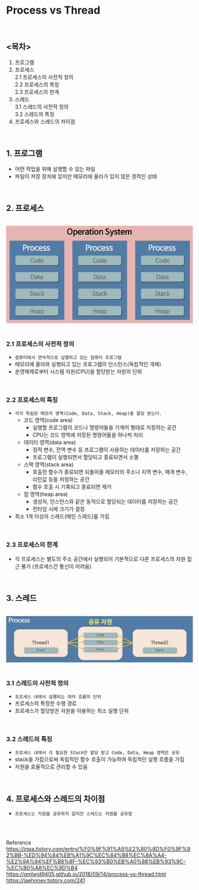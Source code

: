 # Process vs Thread

<br />

## <목차>
1. 프로그램  
2. 프로세스  
    2.1 프로세스의 사전적 정의  
    2.2 프로세스의 특징  
    2.3 프로세스의 한계  
3. 스레드  
    3.1 스레드의 사전적 정의  
    3.2 스레드의 특징  
4. 프로세스와 스레드의 차이점  


<br />

## 1. 프로그램
* 어떤 작업을 위해 실행할 수 있는 파일
* 파일이 저장 장치에 있지만 메모리에 올라가 있지 않은 정적인 상태
<br />

## 2. 프로세스

<br />

<div align='center'>   
    <img src="img/process_vs_thread_1.jpg" width="750px">
</div>

<br />

### 2.1 프로세스의 사전적 정의
* `컴퓨터에서 연속적으로 실행하고 있는 컴퓨터 프로그램`
* 메모리에 올라와 실행되고 있는 프로그램의 인스턴스(독립적인 개체)
* 운영체제로부터 시스템 자원(CPU)을 할당받는 자원의 단위

<br />

### 2.2 프로세스의 특징
* `각각 독립된 메모리 영역(Code, Data, Stack, Heap)을 할당 받는다.`
    * 코드 영역(code area)
        * 실행할 프로그램의 코드나 명령어들을 기계어 형태로 저장하는 공간
        * CPU는 코드 영역에 저장된 명령어들을 하나씩 처리
    * 데이터 영역(data area)
        * 정적 변수, 전역 변수 등 프로그램이 사용하는 데이터를 저장하는 공간
        * 프로그램이 실행되면서 할당되고 종료되면서 소멸
    * 스택 영역(stack area)
        * 호출한 함수가 종료되면 되돌아올 메모리의 주소나 지역 변수, 매개 변수, 리턴값 등을 저정하는 공간
        * 함수 호출 시 기록되고 종료되면 제거
    * 힙 영역(heap area)
        * 생성자, 인스턴스와 같은 동적으로 할당되는 데이터를 저장하는 공간
        * 런타임 시에 크기가 결정
* 최소 1개 이상의 스레드(메인 스레드)를 가짐

<br />

### 2.3 프로세스의 한계
* 각 프로세스는 별도의 주소 공간에서 실행되어 기본적으로 다른 프로세스의 자원 접근 불가 (프로세스간 통신이 어려움)

<br />

## 3. 스레드

<br />

<div align='center'>   
    <img src="img/process_vs_thread_2.jpg" width="750px">
</div>

<br />

### 3.1 스레드의 사전적 정의
* `프로세스 내에서 실행되는 여러 흐름의 단위`
* 프로세스의 특정한 수행 경로
* 프로세스가 할당받은 자원을 아용하는 최소 실행 단위

<br />

### 3.2 스레드의 특징
* `프로세스 내에서 각 필요한 Stack만 할당 받고 Code, Data, Heap 영역은 공유`
* stack을 가짐으로써 독립적인 함수 호출이 가능하여 독립적인 실행 흐름을 가짐
* 자원을 효율적으로 관리할 수 있음

<br />

## 4. 프로세스와 스레드의 차이점
* `프로세스는 자원을 공유하지 않지만 스레드는 자원을 공유함`

<br /><br />

Reference  
https://inpa.tistory.com/entry/%F0%9F%91%A9%E2%80%8D%F0%9F%92%BB-%ED%94%84%EB%A1%9C%EC%84%B8%EC%8A%A4-%E2%9A%94%EF%B8%8F-%EC%93%B0%EB%A0%88%EB%93%9C-%EC%B0%A8%EC%9D%B4  
https://gmlwjd9405.github.io/2018/09/14/process-vs-thread.html  
https://jaehoney.tistory.com/241  

